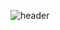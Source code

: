<!--### Hi there 👋-->

<!--
**ose0221/ose0221** is a ✨ _special_ ✨ repository because its `README.md` (this file) appears on your GitHub profile.

Here are some ideas to get you started:

- 🔭 I’m currently working on ...
- 🌱 I’m currently learning ...
- 👯 I’m looking to collaborate on ...
- 🤔 I’m looking for help with ...
- 💬 Ask me about ...
- 📫 How to reach me: ...
- 😄 Pronouns: ...
- ⚡ Fun fact: ...
-->

![header](https://capsule-render.vercel.app/api?type=waving&color=50596c&height=250&section=header&text=Oh%20seeun&fontColor=000000&fontSize=80&fontAlignY=45&desc=♥%20welcome%20♥&descSize=30&descAlignY=65&fontColor=FFFFFF&animation=twinkling&stroke=FFFFFF&strokeWidth=1)
